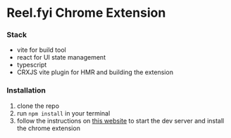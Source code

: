 # Reel.fyi Chrome Extension

### Stack
- vite for build tool
- react for UI state management
- typescript
- CRXJS vite plugin for HMR and building the extension

### Installation
1. clone the repo
2. run `npm install` in your terminal
3. follow the instructions on [this website](https://crxjs.dev/vite-plugin/getting-started/react/dev-basics) to start the dev server and install the chrome extension